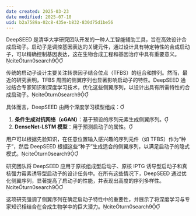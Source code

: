 ```yaml
---
date created: 2025-03-23
date modified: 2025-07-10
uid: b2a7589a-02c8-435e-b832-830d75d1be56
---
```


DeepSEED 是清华大学研究团队开发的一种人工智能辅助工具，旨在高效设计合成启动子。启动子是调控基因表达的关键元件，通过设计具有特定特性的合成启动子，可以精确控制基因表达，这在生物合成工程和基因治疗中具有重要意义。citeturn0search9

传统的启动子设计主要关注转录因子结合位点（TFBS）的组合和排列。然而，最近的研究表明，TFBS 周围的侧翼序列也显著影响启动子的特性。DeepSEED 通过结合专家知识和深度学习技术，优化这些侧翼序列，以设计出具有所需特性的合成启动子。citeturn0search9

具体而言，DeepSEED 由两个深度学习模型组成：

1. **条件生成对抗网络（cGAN）**：基于预设的序列元素生成侧翼序列。
2. **DenseNet-LSTM 模型**：用于预测启动子的属性。

用户可以根据先验知识，在任意位置输入感兴趣的序列元件（如 TFBS）作为“种子”，然后 DeepSEED 根据这些“种子”生成适合的侧翼序列，以满足启动子的隐式模式。citeturn0search9

研究团队将 DeepSEED 应用于原核组成型启动子、原核 IPTG 诱导型启动子和真核强力霉素诱导型启动子的设计任务中。在所有这些情况下，DeepSEED 通过优化侧翼序列，显著提高了启动子的性能，并表现出高度的序列多样性。citeturn0search9

这项研究强调了侧翼序列在确定启动子特性中的重要性，并展示了将深度学习与专家知识相结合在合成生物学中的巨大潜力。citeturn0search9
